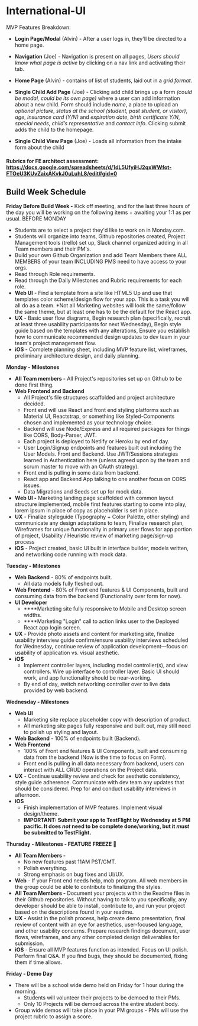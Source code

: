 # International-UI

MVP Features Breakdown:

- **Login Page/Modal** (Alvin) - After a user logs in, they'll be directed to a home page.

- **Navigation** (Joe) - Navigation is present on all pages, _Users should know what page is active_ by clicking on a nav link and activating their tab.

- **Home Page** (Alvin) - contains of list of students, laid out in a _grid format_.

- **Single Child Add Page** (Joe) - Clicking add child brings up a form _(could be modal, could be its own page)_ where a user can add information about a new child. Form should include _name_, a place to upload an _optional picture_, _status at the school (student, past student, or visitor)_, _age_, _insurance card (Y/N)_ and _expiration date_, _birth certificate Y/N_, _special needs_, _child’s representative_ and _contact info_. Clicking submit adds the child to the homepage.

- **Single Child View Page** (Joe) - Loads all information from the intake form about the child

#### Rubrics for FE architect assessment:  https://docs.google.com/spreadsheets/d/1dL5UfyiHJ2qxWWfot-FTOeU3KUvZaixAKvkJ0uLuhL8/edit#gid=0

## Build Week Schedule

**Friday Before Build Week -** Kick off meeting, and for the last three hours of the day you will be working on the following items + awaiting your 1:1 as per usual.  BEFORE MONDAY

- Students are to select a project they'd like to work on in Monday.com.
- Students will organize into teams, Github repositories created, Project Management tools (trello) set up, Slack channel organized adding in all Team members and their PM's.
- Build your own Github Organization and add Team Members there ALL MEMBERS of your team INCLUDING PMS need to have access to your orgs.
- Read through Role requirements.
- Read through the Daily Milestones and Rubric requirements for each role.
- **Web UI** - Find a template from a site like HTML5 Up and use that templates color scheme/design flow for your app. This is a task you will all do as a team. *Not all Marketing websites will look the same/follow the same theme, but at least one has to be the default for the React app.
- **UX** - Basic user flow diagrams, Begin research plan (specifically, recruit at least three usability participants for next Wednesday), Begin style guide based on the templates with any alterations, Ensure you establish how to communicate recommended design updates to dev team in your team's project management flow.
- **iOS** - Complete planning sheet, including MVP feature list, wireframes, preliminary architecture design, and daily planning.

**Monday - Milestones**

- **All Team members -** All Project's repositories set up on Github to be done first thing.
- **Web Frontend and Backend**
    - All Project's file structures scaffolded and project architecture decided.
    - Front end will use React and front end styling platforms such as Material UI, Reactstrap, or something like Styled-Components chosen and implemented as your technology choice.
    - Backend will use Node/Express and all required packages for things like CORS, Body-Parser, JWT.
    - Each project is deployed to Netlify or Heroku by end of day.
    - User Login/Signup endpoints and features built out including the User Models. Front and Backend. Use JWT/Sessions strategies learned in Authentication here (unless agreed upon by the team and scrum master to move with an OAuth strategy).
    - Front end is pulling in some data from backend.
    - React app and Backend App talking to one another focus on CORS issues.
    - Data Migrations and Seeds set up for mock data.
- **Web UI -** Marketing landing page scaffolded with common layout structure implemented, mobile first features starting to come into play, lorem ipsum in place of copy as placeholder is set in place.
- **UX** - Finalize styleguide (Typography + Color Palette, other styling) and communicate any design adaptations to team, Finalize research plan, Wireframes for unique functionality in primary user flows for app portion of project, Usability / Heuristic review of marketing page/sign-up process
- **iOS** - Project created, basic UI built in interface builder, models written, and networking code running with mock data.

**Tuesday - Milestones**

- **Web Backend** - 80% of endpoints built.
    - All data models fully fleshed out.
- **Web Frontend** - 80% of Front end features & UI Components, built and consuming data from the backend (Functionality over form for now).
- **UI Developer**
    - ****Marketing site fully responsive to Mobile and Desktop screen widths.
    - ****Marketing "Login" call to action links user to the Deployed React app login screen.
- **UX** - Provide photo assets and content for marketing site, finalize usability interview guide confirm/ensure usability interviews scheduled for Wednesday, continue review of application development—focus on usability of application vs. visual aesthetic.
- **iOS**
    - Implement controller layers, including model controller(s), and view controllers. Wire up interface to controller layer. Basic UI should work, and app functionality should be near-working.
    - By end of day, switch networking controller over to live data provided by web backend.

**Wednesday - Milestones**

- **Web UI**
    - Marketing site replace placeholder copy with description of product.
    - All marketing site pages fully responsive and built out, may still need to polish up styling and layout.
- **Web Backend** - 100% of endpoints built (Backend).
- **Web Frontend**
    - 100% of Front end features & UI Components, built and consuming data from the backend (Now is the time to focus on Form).
    - Front end is pulling in all data necessary from backend, users can interact with ALL CRUD operations on the Project data.
- **UX** - Continue usability review and check for aesthetic consistency, style guide adherence. Communicate with dev team any updates that should be considered. Prep for and conduct usability interviews in afternoon.
- **iOS**
    - Finish implementation of MVP features. Implement visual design/theme.
    - **IMPORTANT:  Submit your app to TestFlight by Wednesday at 5 PM pacific. It does *not* need to be complete done/working, but it *must* be submitted to TestFlight.**

**Thursday - Milestones - FEATURE FREEZE 🥶**

- **All Team Members -**
    - No new features past 11AM PST/GMT.
    - Polish everything.
    - Strong emphasis on bug fixes and UI/UX.
- **Web** - If your Front end needs help, mob program. All web members in the group could be able to contribute to finalizing the styles.
- **All Team Members -** Document your projects within the Readme files in their Github repositories. Without having to talk to you specifically, any developer should be able to install, contribute to, and run your project based on the descriptions found in your readme.
- **UX -** Assist in the polish process, help create demo presentation, final review of content with an eye for aesthetics, user-focused language, and other usability concerns. Prepare research findings document, user flows, wireframes, and any other completed design deliverables for submission.
- **iOS** - Ensure all MVP features function as intended. Focus on UI polish. Perform final Q&A. If you find bugs, they should be documented, fixing them if time allows.

**Friday - Demo Day**

- There will be a school wide demo held on Friday for 1 hour during the morning.
    - Students will volunteer their projects to be demoed to their PMs.
    - Only 10 Projects will be demoed across the entire student body.
- Group wide demos will take place in your PM groups - PMs will use the project rubric to assign a score.
